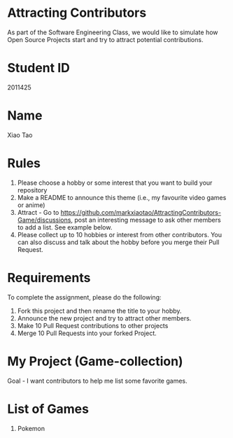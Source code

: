 # Attracting Contributors
As part of the Software Engineering Class, we would like to simulate how Open Source Projects start and try to attract potential contributions.

# Student ID
2011425

# Name
Xiao Tao

# Rules

1. Please choose a hobby or some interest that you want to build your repository
2. Make a README to announce this theme (i.e., my favourite video games or anime)
3. Attract - Go to https://github.com/markxiaotao/AttractingContributors-Game/discussions, post an interesting message to ask other members to add a list. See example below.
4. Please collect up to 10 hobbies or interest from other contributors. You can also discuss and talk about the hobby before you merge their Pull Request.

# Requirements
To complete the assignment, please do the following:
1. Fork this project and then rename the title to your hobby. 
2. Announce the new project and try to attract other members.
3. Make 10 Pull Request contributions to other projects
4. Merge 10 Pull Requests into your forked Project.


# My Project (Game-collection)
Goal - I want contributors to help me list some favorite games.

# List of Games
1. Pokemon

